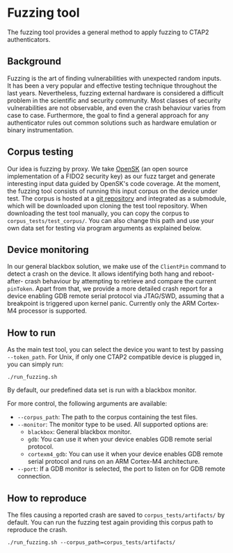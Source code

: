 # Fuzzing tool

The fuzzing tool provides a general method to apply fuzzing to CTAP2
authenticators.

## Background

Fuzzing is the art of finding vulnerabilities with unexpected random inputs. 
It has been a very popular and effective testing technique throughout the
last years. Nevertheless, fuzzing external hardware is considered a difficult 
problem in the scientific and security community. Most classes of security
vulnerabilities are not observable, and even the crash behaviour varies from case
to case. Furthermore, the goal to find a general approach for any authenticator
rules out common solutions such as hardware emulation or binary instrumentation.

## Corpus testing

Our idea is fuzzing by proxy. We take [OpenSK](https://github.com/google/OpenSK)
(an open source implementation of a FIDO2 security key) as our fuzz target and 
generate interesting input data guided by OpenSK's code coverage. At the moment,
the fuzzing tool consists of running this input corpus on the device under test.
The corpus is hosted at a [git repository](https://github.com/google/CTAP2-test-tool-corpus)
and integrated as a submodule, which will be downloaded upon cloning the test
tool repository. When downloading the test tool manually, you can copy the corpus
to `corpus_tests/test_corpus/`. You can also change this path and use your own
data set for testing via program arguments as explained below.

## Device monitoring

In our general blackbox solution, we make use of the `ClientPin` command to
detect a crash on the device. It allows identifying both hang and reboot-after-
crash behaviour by attempting to retrieve and compare the current `pinToken`.
Apart from that, we provide a more detailed crash report for a device enabling
GDB remote serial protocol via JTAG/SWD, assuming that a breakpoint is triggered
upon kernel panic. Currently only the ARM Cortex-M4 processor is supported.

## How to run

As the main test tool, you can select the device you want to test by passing 
`--token_path`. For Unix, if only one CTAP2 compatible device is plugged in,
you can simply run:
```shell
./run_fuzzing.sh
```
By default, our predefined data set is run with a blackbox monitor.

For more control, the following arguments are available:

- `--corpus_path`: The path to the corpus containing the test files.
- `--monitor`: The monitor type to be used. All supported options are:
    - `blackbox`: General blackbox monitor.
    - `gdb`: You can use it when your device enables GDB remote serial protocol.
    - `cortexm4_gdb`: You can use it when your device enables GDB remote serial
      protocol and runs on an ARM Cortex-M4 architecture.
- `--port`: If a GDB monitor is selected, the port to listen on for GDB remote 
  connection.

## How to reproduce

The files causing a reported crash are saved to `corpus_tests/artifacts/` by
default. You can run the fuzzing test again providing this corpus path to reproduce
the crash.
```shell
./run_fuzzing.sh --corpus_path=corpus_tests/artifacts/
```

